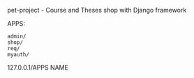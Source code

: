 pet-project - Course and Theses shop with Django framework


APPS:

    admin/
    shop/
    req/
    myauth/

127.0.0.1/APPS NAME
